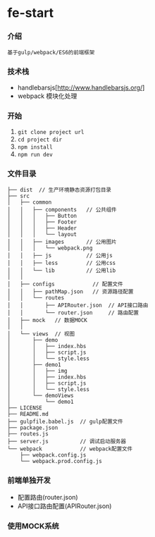 # fe-start

### 介绍
    基于gulp/webpack/ES6的前端框架

### 技术栈
- handlebarsjs[http://www.handlebarsjs.org/]
- webpack 模块化处理

### 开始
1. `git clone project url`
2. `cd project dir`
3. `npm install`
4. `npm run dev`


### 文件目录
```
├── dist  // 生产环境静态资源打包目录
├── src
│   ├── common
│   │   ├── components   // 公共组件
│   │   │   ├── Button
│   │   │   ├── Footer
│   │   │   ├── Header
│   │   │   └── layout
│   │   ├── images       // 公用图片
│   │   │   └── webpack.png
│   │   ├── js           // 公用js
│   │   ├── less         // 公用css
│   │   └── lib          // 公用lib
│   │  
│   ├── configs            // 配置文件
│   │   ├── pathMap.json   // 资源路径配置
│   │   └── routes
│   │       ├── APIRouter.json  // API接口路由
│   │       └── router.json     // 路由配置
│   ├── mock   // 数据MOCK
│   │  
│   └── views  // 视图
│       ├── demo
│       │   ├── index.hbs
│       │   ├── script.js
│       │   └── style.less
│       ├── demo1
│       │   ├── img
│       │   ├── index.hbs
│       │   ├── script.js
│       │   └── style.less
│       └── demoViews
│           └── demo1
├── LICENSE
├── README.md
├── gulpfile.babel.js  // gulp配置文件
├── package.json
├── routes.js
├── server.js          // 调试启动服务器
└── webpack            // webpack配置文件
    ├── webpack.config.js
    └── webpack.prod.config.js

```

### 前端单独开发
- 配置路由(router.json)
- API接口路由配置(APIRouter.json)

### 使用MOCK系统
